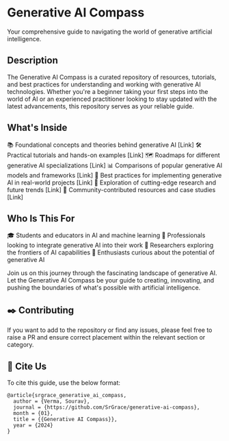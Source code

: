 # Generative AI Compass
Your comprehensive guide to navigating the world of generative artificial intelligence.

## Description

The Generative AI Compass is a curated repository of resources, tutorials, and best practices for understanding and working with generative AI technologies. Whether you're a beginner taking your first steps into the world of AI or an experienced practitioner looking to stay updated with the latest advancements, this repository serves as your reliable guide.

## What's Inside

📚 Foundational concepts and theories behind generative AI [Link]
🛠️ Practical tutorials and hands-on examples [Link]
🗺️ Roadmaps for different generative AI specializations [Link]
📊 Comparisons of popular generative AI models and frameworks [Link]
🚀 Best practices for implementing generative AI in real-world projects [Link]
🔮 Exploration of cutting-edge research and future trends [Link]
🤝 Community-contributed resources and case studies [Link]

## Who Is This For

🎓 Students and educators in AI and machine learning
💼 Professionals looking to integrate generative AI into their work
🔬 Researchers exploring the frontiers of AI capabilities
🌱 Enthusiasts curious about the potential of generative AI

Join us on this journey through the fascinating landscape of generative AI. Let the Generative AI Compass be your guide to creating, innovating, and pushing the boundaries of what's possible with artificial intelligence.

## ✒️ Contributing

If you want to add to the repository or find any issues, please feel free to raise a PR and ensure correct placement within the relevant section or category.

## 📌 Cite Us

To cite this guide, use the below format:
```
@article{srgrace_generative_ai_compass,
  author = {Verma, Sourav},
  journal = {https://github.com/SrGrace/generative-ai-compass},
  month = {01},
  title = {{Generative AI Compass}},
  year = {2024}
}
```
